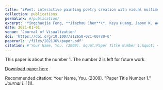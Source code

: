 ```yaml
---
title: "iPoet: interactive painting poetry creation with visual multimodal analysis"
collection: publications
permalink: #/publication/
excerpt: 'Yingchaojie Feng, **Jiazhou Chen**\*, Keyu Huang, Jason K. Wong, Hui Ye, Wei Zhang, Rongchen Zhu, Xiaonan Luo, Wei Chen'
date: 2021-01-01
venue: 'Journal of Visualization'
doi: 'https://doi.org/10.1007/s12650-021-00780-0'
paperurl: '/files/2021JOV/paper.pdf'
citation: #'Your Name, You. (2009). &quot;Paper Title Number 1.&quot; <i>Journal 1</i>. 1(1).'
---
```

This paper is about the number 1. The number 2 is left for future work.

[Download paper here](http://academicpages.github.io/files/paper1.pdf)

Recommended citation: Your Name, You. (2009). "Paper Title Number 1." <i>Journal 1</i>. 1(1).
